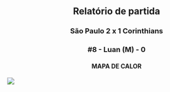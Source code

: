 <h2 style="text-align: center;">Relatório de partida</h3>

<h3 style="text-align: center;">São Paulo 2 x 1 Corinthians</h3>

<h3 style="text-align: center;">#8 - Luan (M) - 0</h3>

<h4 style="text-align: center;">MAPA DE CALOR</h3>
<img src=heatmaps/11067371_942426.png>